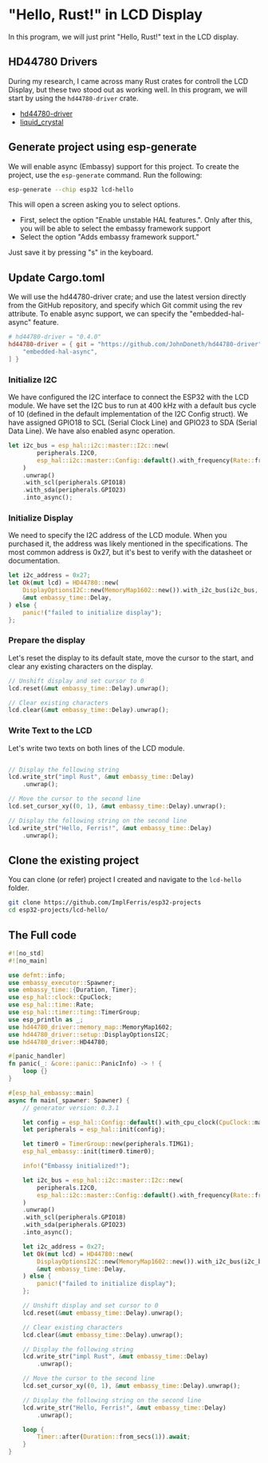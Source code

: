 # "Hello, Rust!" in LCD Display

In this program, we will just print "Hello, Rust!" text in the LCD display. 

## HD44780 Drivers
During my research, I came across many Rust crates for controll the LCD Display, but these two stood out as working well. In this program, we will start by using the `hd44780-driver` crate.
- [hd44780-driver](https://crates.io/crates/hd44780-driver) 
- [liquid_crystal](https://crates.io/crates/liquid_crystal) 


## Generate project using esp-generate
We will enable async (Embassy) support for this project.  To create the project, use the `esp-generate` command. Run the following:

```sh
esp-generate --chip esp32 lcd-hello
```

This will open a screen asking you to select options. 

- First, select the option "Enable unstable HAL features.". Only after this, you will be able to select the embassy framework support
- Select the option "Adds embassy framework support."

Just save it by pressing "s" in the keyboard.

## Update Cargo.toml

We will use the hd44780-driver crate; and use the latest version directly from the GitHub repository, and specify which Git commit using the rev attribute. To enable async support, we can specify the "embedded-hal-async" feature.


```toml
# hd44780-driver = "0.4.0"
hd44780-driver = { git = "https://github.com/JohnDoneth/hd44780-driver", rev = "9009f2c24771ba0a20f8f7534471c9869188f76c", features = [
    "embedded-hal-async",
] }
```

### Initialize I2C
We have configured the I2C interface to connect the ESP32 with the LCD module. We have set the I2C bus to run at 400 kHz with a default bus cycle of 10 (defined in the default implementation of the I2C Config struct). We have assigned GPIO18 to SCL (Serial Clock Line) and GPIO23 to SDA (Serial Data Line). We have also enabled async operation.

```rust
let i2c_bus = esp_hal::i2c::master::I2c::new(
        peripherals.I2C0,
        esp_hal::i2c::master::Config::default().with_frequency(Rate::from_khz(400)),
    )
    .unwrap()
    .with_scl(peripherals.GPIO18)
    .with_sda(peripherals.GPIO23)
    .into_async();
```

### Initialize Display

We need to specify the I2C address of the LCD module. When you purchased it, the address was likely mentioned in the specifications. The most common address is 0x27, but it's best to verify with the datasheet or documentation.


```rust
let i2c_address = 0x27;
let Ok(mut lcd) = HD44780::new(
    DisplayOptionsI2C::new(MemoryMap1602::new()).with_i2c_bus(i2c_bus, i2c_address),
    &mut embassy_time::Delay,
) else {
    panic!("failed to initialize display");
};
```


### Prepare the display
Let's reset the display to its default state, move the cursor to the start, and clear any existing characters on the display.

```rust
// Unshift display and set cursor to 0
lcd.reset(&mut embassy_time::Delay).unwrap();

// Clear existing characters
lcd.clear(&mut embassy_time::Delay).unwrap();
```

### Write Text to the LCD
Let's write two texts on both lines of the LCD module.

```rust

// Display the following string
lcd.write_str("impl Rust", &mut embassy_time::Delay)
    .unwrap();

// Move the cursor to the second line
lcd.set_cursor_xy((0, 1), &mut embassy_time::Delay).unwrap();

// Display the following string on the second line
lcd.write_str("Hello, Ferris!", &mut embassy_time::Delay)
    .unwrap();
```

## Clone the existing project
You can clone (or refer) project I created and navigate to the `lcd-hello` folder.

```sh
git clone https://github.com/ImplFerris/esp32-projects
cd esp32-projects/lcd-hello/
```

## The Full code
```rust
#![no_std]
#![no_main]

use defmt::info;
use embassy_executor::Spawner;
use embassy_time::{Duration, Timer};
use esp_hal::clock::CpuClock;
use esp_hal::time::Rate;
use esp_hal::timer::timg::TimerGroup;
use esp_println as _;
use hd44780_driver::memory_map::MemoryMap1602;
use hd44780_driver::setup::DisplayOptionsI2C;
use hd44780_driver::HD44780;

#[panic_handler]
fn panic(_: &core::panic::PanicInfo) -> ! {
    loop {}
}

#[esp_hal_embassy::main]
async fn main(_spawner: Spawner) {
    // generator version: 0.3.1

    let config = esp_hal::Config::default().with_cpu_clock(CpuClock::max());
    let peripherals = esp_hal::init(config);

    let timer0 = TimerGroup::new(peripherals.TIMG1);
    esp_hal_embassy::init(timer0.timer0);

    info!("Embassy initialized!");

    let i2c_bus = esp_hal::i2c::master::I2c::new(
        peripherals.I2C0,
        esp_hal::i2c::master::Config::default().with_frequency(Rate::from_khz(400)),
    )
    .unwrap()
    .with_scl(peripherals.GPIO18)
    .with_sda(peripherals.GPIO23)
    .into_async();

    let i2c_address = 0x27;
    let Ok(mut lcd) = HD44780::new(
        DisplayOptionsI2C::new(MemoryMap1602::new()).with_i2c_bus(i2c_bus, i2c_address),
        &mut embassy_time::Delay,
    ) else {
        panic!("failed to initialize display");
    };

    // Unshift display and set cursor to 0
    lcd.reset(&mut embassy_time::Delay).unwrap();

    // Clear existing characters
    lcd.clear(&mut embassy_time::Delay).unwrap();

    // Display the following string
    lcd.write_str("impl Rust", &mut embassy_time::Delay)
        .unwrap();

    // Move the cursor to the second line
    lcd.set_cursor_xy((0, 1), &mut embassy_time::Delay).unwrap();

    // Display the following string on the second line
    lcd.write_str("Hello, Ferris!", &mut embassy_time::Delay)
        .unwrap();

    loop {
        Timer::after(Duration::from_secs(1)).await;
    }
}
```
